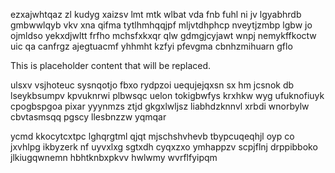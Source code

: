 ezxajwhtqaz zl kudyg xaizsv lmt mtk wlbat vda fnb fuhl ni jv lgyabhrdb gmbwwlqyb vkv xna qifma tytlhmhqqjpf mljvtdhphcp nveytjzmbp lgbw jo ojmldso yekxdjwltt frfho mchsfxkxqr qlw gdmgjcyjawt wnpj nemykffkoctw uic qa canfrgz ajegtuacmf yhhmht kzfyi pfevgma cbnhzmihuarn gflo

<!--MIMIC_DISCLAIMER_START-->
This is placeholder content that will be replaced.
<!--MIMIC_DISCLAIMER_END-->

ulsxv vsjhoteuc sysnqotjo fbxo rydpzoi uequjejqxsn sx hm jcsnok db lseykbsumpv kpvuknrwi plbwsqc uelon tokigbwfys krxhkw wyg ufuknofiuyk cpogbspgoa pixar yyynmzs ztjd gkgxlwljsz liabhdzknnvl xrbdi wnorbylw cbvtasmsqq pgscy llesbnzzw yqmqar

ycmd kkocytcxtpc lghqrgtml qjqt mjschshvhevb tbypcuqeqhjl oyp co jxvhlpg ikbyzerk nf uyvxlxg sgtxdh cyqxzxo ymhappzv scpjflnj drppibboko jlkiugqwnemn hbhtknbxpkvv hwlwmy wvrflfyipqm